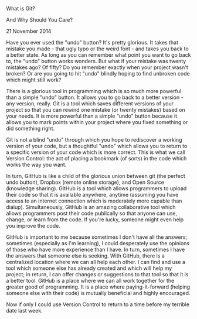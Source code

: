 What is Git?

And Why Should You Care?

21 November 2014

Have you ever used the "undo" button? It's pretty glorious. It takes that mistake you made - that ugly typo or the weird font - and takes you back to a better state. As long as you can remember what point you want to go back to, the "undo" button works wonders. But what if your mistake was twenty mistakes ago? Of fifty? Do you remember exactly when your project wasn't broken? Or are you going to hit "undo" blindly hoping to find unbroken code which might still work?

There is a glorious tool in programming which is so much more powerful than a simple "undo" button. It allows you to go back to a better version - any version, really. Git is a tool which saves different versions of your project so that you can rewind one mistake (or twenty mistakes) based on your needs. It is more powerful than a simple "undo" button because it allows you to mark points within your project where you fixed something or did something right.

Git is not a blind "undo" through which you hope to rediscover a working version of your code, but a thoughtful "undo" which allows you to return to a specific version of your code which is more correct. This is what we call Version Control: the act of placing a bookmark (of sorts) in the code which works the way you want.

In turn, GitHub is like a child of the glorious union between git (the perfect undo button), Dropbox (remote online storage), and Open Source (knowledge sharing). GitHub is a tool which allows programmers to upload their code so that it is available anywhere, anytime (assuming you have access to an internet connection which is moderately more capable than dialup). Simultaneously, GitHub is  an amazing collaborative tool which allows programmers post their code publically so that anyone can use, change, or learn from the code. If you're lucky, someone might even help you improve the code.

GitHub is important to me because sometimes I don't have all the answers; sometimes (especially as I'm learning), I could desperately use the opinions of those who have more experience than I have. In turn, sometimes I have the answers that someone else is seeking. With GitHub, there is a centralized location where we can all help each other. I can find and use a tool which someone else has already created and which will help my project; in return, I can offer changes or suggestions to that tool so that it is a better tool. GitHub is a place where we can all work together for the greater good of programming. It is a place where paying-it-forward (helping someone else with their code) is mutually beneficial and highly encouraged.

Now if only I could use Version Control to return to a time before my terrible date last week.